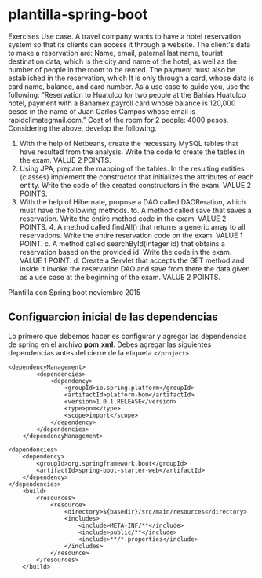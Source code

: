 # plantilla-spring-boot
Exercises Use case. 
A travel company wants to have a hotel reservation system so that its clients can access it through a website. The client's data to make a reservation are: Name, email, paternal last name, tourist destination data, which is the city and name of the hotel, as well as the number of people in the room to be rented. The payment must also be established in the reservation, which It is only through a card, whose data is card name, balance, and card number. As a use case to guide you, use the following: “Reservation to Huatulco for two people at the Bahías Huatulco hotel, payment with a Banamex payroll card whose balance is 120,000 pesos in the name of Juan Carlos Campos whose email is rapidclimategmail.com.” Cost of the room for 2 people: 4000 pesos. Considering the above, develop the following.

1. With the help of Netbeans, create the necessary MySQL tables that have resulted from the analysis. Write the code to create the tables in the exam. VALUE 2 POINTS.
2. Using JPA, prepare the mapping of the tables. In the resulting entities (classes) implement the constructor that initializes the attributes of each entity. Write the code of the created constructors in the exam. VALUE 2 POINTS.
3. With the help of Hibernate, propose a DAO called DAOReration, which must have the following methods. to. A method called save that saves a reservation. Write the entire method code in the exam. VALUE 2 POINTS. 4. A method called findAll() that returns a generic array to all reservations. Write the entire reservation code on the exam. VALUE 1 POINT. c. A method called searchById(Integer id) that obtains a reservation based on the provided id. Write the code in the exam. VALUE 1 POINT. d. Create a Servlet that accepts the GET method and inside it invoke the reservation DAO and save from there the data given as a use case at the beginning of the exam. VALUE 2 POINTS.

Plantilla con Spring boot noviembre 2015
## Configuarcion inicial de las dependencias 
 Lo primero que debemos hacer es configurar y agregar las dependencias de spring  en el archivo  **pom.xml**. Debes agregar las siguientes dependencias antes del cierre de la etiqueta ```</project>```
```
<dependencyManagement>
        <dependencies>
            <dependency>
                <groupId>io.spring.platform</groupId>
                <artifactId>platform-bom</artifactId>
                <version>1.0.1.RELEASE</version>
                <type>pom</type>
                <scope>import</scope>
            </dependency>
        </dependencies>
    </dependencyManagement>

<dependencies>
    <dependency>
        <groupId>org.springframework.boot</groupId>
        <artifactId>spring-boot-starter-web</artifactId>
    </dependency>
</dependencies>
    <build>
        <resources>
            <resource>
                <directory>${basedir}/src/main/resources</directory>
                <includes>
                    <include>META-INF/**</include>
                    <include>public/**</include>
                    <include>**/*.properties</include>
                </includes>
            </resource>
        </resources>
    </build>
```
